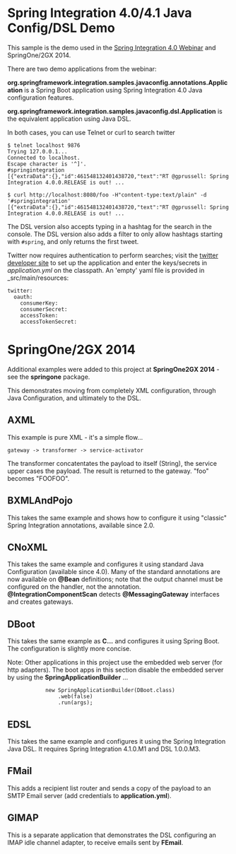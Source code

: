 # Spring Integration 4.0/4.1 Java Config/DSL Demo

This sample is the demo used in the [Spring Integration 4.0 Webinar](https://spring.io/blog/2014/05/15/webinar-replay-spring-integration-4-0-the-new-frontier) and SpringOne/2GX 2014.

There are two demo applications from the webinar:

__org.springframework.integration.samples.javaconfig.annotations.Application__ is a Spring Boot application using 
Spring Integration 4.0 Java configuration features.

__org.springframework.integration.samples.javaconfig.dsl.Application__ is the equivalent application using Java DSL.


In both cases, you can use Telnet or curl to search twitter


    $ telnet localhost 9876
    Trying 127.0.0.1...
    Connected to localhost.
    Escape character is '^]'.
    #springintegration
    [{"extraData":{},"id":461548132401438720,"text":"RT @gprussell: Spring Integration 4.0.0.RELEASE is out! ...

    $ curl http://localhost:8080/foo -H"content-type:text/plain" -d '#springintegration'
    [{"extraData":{},"id":461548132401438720,"text":"RT @gprussell: Spring Integration 4.0.0.RELEASE is out! ...

The DSL  version also accepts typing in a hashtag for the search in the console. The DSL version also adds a filter to only allow hashtags starting with `#spring`, and only returns the first tweet.

Twitter now requires authentication to perform searches; visit the [twitter developer site](https://dev.twitter.com) to set up the application and enter the keys/secrets in _application.yml_ on the classpath. An 'empty' yaml file is provided in _src/main/resources:

    twitter:
      oauth:
        consumerKey:
        consumerSecret:
        accessToken:
        accessTokenSecret:



# SpringOne/2GX 2014

Additional examples were added to this project at __SpringOne2GX 2014__ - see the __springone__ package.

This demonstrates moving from completely XML configuration, through Java Configuration, and ultimately to the DSL.

## AXML

This example is pure XML - it's a simple flow...

    gateway -> transformer -> service-activator

The transformer concatentates the payload to itself (String), the service upper cases the payload. The result is returned to the gateway. "foo" becomes "FOOFOO".

## BXMLAndPojo

This takes the same example and shows how to configure it using "classic" Spring Integration annotations, available since 2.0.

## CNoXML

This takes the same example and configures it using standard Java Configuration (available since 4.0). Many of the standard annotations are now available on __@Bean__ definitions; note that the output channel must be configured on the handler, not the annotation. __@IntegrationComponentScan__ detects __@MessagingGateway__ interfaces and creates gateways.

## DBoot

This takes the same example as __C...__ and configures it using Spring Boot. The configuration is slightly more concise.

Note: Other applications in this project use the embedded web server (for http adapters). The boot apps in this section disable the embedded server by using the __SpringApplicationBuilder__ ...

				new SpringApplicationBuilder(DBoot.class)
					.web(false)
					.run(args);

## EDSL

This takes the same example and configures it using the Spring Integration Java DSL. It requires Spring Integration 4.1.0.M1 and DSL 1.0.0.M3.

## FMail

This adds a recipient list router and sends a copy of the payload to an SMTP Email server (add credentials to __application.yml__).

## GIMAP

This is a separate application that demonstrates the DSL configuring an IMAP idle channel adapter, to receive emails sent by __FEmail__.

